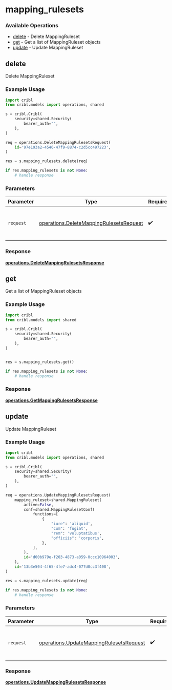 # mapping_rulesets

### Available Operations

* [delete](#delete) - Delete MappingRuleset
* [get](#get) - Get a list of MappingRuleset objects
* [update](#update) - Update MappingRuleset

## delete

Delete MappingRuleset

### Example Usage

```python
import cribl
from cribl.models import operations, shared

s = cribl.Cribl(
    security=shared.Security(
        bearer_auth="",
    ),
)

req = operations.DeleteMappingRulesetsRequest(
    id='97e193a2-4546-47f9-8874-c2d5cc497223',
)

res = s.mapping_rulesets.delete(req)

if res.mapping_rulesets is not None:
    # handle response
```

### Parameters

| Parameter                                                                                          | Type                                                                                               | Required                                                                                           | Description                                                                                        |
| -------------------------------------------------------------------------------------------------- | -------------------------------------------------------------------------------------------------- | -------------------------------------------------------------------------------------------------- | -------------------------------------------------------------------------------------------------- |
| `request`                                                                                          | [operations.DeleteMappingRulesetsRequest](../../models/operations/deletemappingrulesetsrequest.md) | :heavy_check_mark:                                                                                 | The request object to use for the request.                                                         |


### Response

**[operations.DeleteMappingRulesetsResponse](../../models/operations/deletemappingrulesetsresponse.md)**


## get

Get a list of MappingRuleset objects

### Example Usage

```python
import cribl
from cribl.models import shared

s = cribl.Cribl(
    security=shared.Security(
        bearer_auth="",
    ),
)


res = s.mapping_rulesets.get()

if res.mapping_rulesets is not None:
    # handle response
```


### Response

**[operations.GetMappingRulesetsResponse](../../models/operations/getmappingrulesetsresponse.md)**


## update

Update MappingRuleset

### Example Usage

```python
import cribl
from cribl.models import operations, shared

s = cribl.Cribl(
    security=shared.Security(
        bearer_auth="",
    ),
)

req = operations.UpdateMappingRulesetsRequest(
    mapping_ruleset=shared.MappingRuleset(
        active=False,
        conf=shared.MappingRulesetConf(
            functions=[
                {
                    "iure": 'aliquid',
                    "cum": 'fugiat',
                    "rem": 'voluptatibus',
                    "officiis": 'corporis',
                },
            ],
        ),
        id='d00b979e-f203-4873-a059-0ccc10964003',
    ),
    id='13b3e504-4f65-4fe7-adc4-077d0cc3f408',
)

res = s.mapping_rulesets.update(req)

if res.mapping_rulesets is not None:
    # handle response
```

### Parameters

| Parameter                                                                                          | Type                                                                                               | Required                                                                                           | Description                                                                                        |
| -------------------------------------------------------------------------------------------------- | -------------------------------------------------------------------------------------------------- | -------------------------------------------------------------------------------------------------- | -------------------------------------------------------------------------------------------------- |
| `request`                                                                                          | [operations.UpdateMappingRulesetsRequest](../../models/operations/updatemappingrulesetsrequest.md) | :heavy_check_mark:                                                                                 | The request object to use for the request.                                                         |


### Response

**[operations.UpdateMappingRulesetsResponse](../../models/operations/updatemappingrulesetsresponse.md)**

